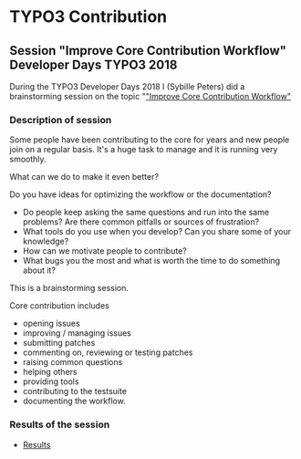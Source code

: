 # TYPO3 Contribution

## Session "Improve Core Contribution Workflow" Developer Days TYPO3 2018

During the TYPO3 Developer Days 2018 I (Sybille Peters) did a brainstorming session on the
topic "["Improve Core Contribution Workflow"](https://t3dd18.typo3.org/schedule/#c813)

### Description of session

Some people have been contributing to the core for years and new people join on a regular basis. 
It's a huge task to manage and it is running very smoothly. 

What can we do to make it even better?

Do you have ideas for optimizing the workflow or the documentation?
* Do people keep asking the same questions and run into the same problems? Are there common pitfalls or sources of frustration?
* What tools do you use when you develop? Can you share some of your knowledge?
* How can we motivate people to contribute?
* What bugs you the most and what is worth the time to do something about it?

This is a brainstorming session.

Core contribution includes 
* opening issues
* improving / managing issues
* submitting patches
* commenting on, reviewing or testing patches
* raising common questions
* helping others
* providing tools
* contributing to the testsuite 
* documenting the workflow.

### Results of the session

* [Results](https://sypets.github.io/typo3/contribution/ImproveContribution-final.pdf)  